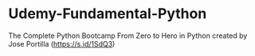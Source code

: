 # Udemy-Fundamental-Python

The Complete Python Bootcamp From Zero to Hero in Python created by Jose Portilla (https://s.id/1SdQ3)
